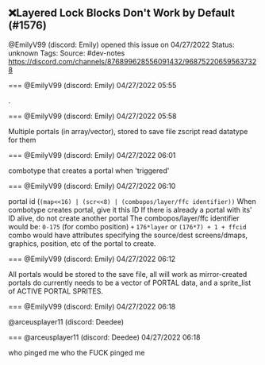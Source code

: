 ## ❌Layered Lock Blocks Don't Work by Default (#1576)
@EmilyV99 (discord: Emily) opened this issue on 04/27/2022
Status: unknown
Tags: 
Source: #dev-notes https://discord.com/channels/876899628556091432/968752206595637328


=== @EmilyV99 (discord: Emily) 04/27/2022 05:55

.

=== @EmilyV99 (discord: Emily) 04/27/2022 05:58

Multiple portals (in array/vector), stored to save file
zscript read datatype for them

=== @EmilyV99 (discord: Emily) 04/27/2022 06:01

combotype that creates a portal when 'triggered'

=== @EmilyV99 (discord: Emily) 04/27/2022 06:10

portal id (`(map<<16) | (scr<<8) | (combopos/layer/ffc identifier))`
When combotype creates portal, give it this ID
If there is already a portal with its' ID alive, do not create another portal
The combopos/layer/ffc identifier would be:
`0-175` (for combo position) `+` `176*layer`
or `(176*7) + 1 + ffcid`
combo would have attributes specifying the source/dest screens/dmaps, graphics, position, etc of the portal to create.

=== @EmilyV99 (discord: Emily) 04/27/2022 06:12

All portals would be stored to the save file, all will work as mirror-created portals do currently
needs to be a vector of PORTAL data, and a sprite_list of ACTIVE PORTAL SPRITES.

=== @EmilyV99 (discord: Emily) 04/27/2022 06:18

@arceusplayer11 (discord: Deedee)

=== @arceusplayer11 (discord: Deedee) 04/27/2022 06:18

who pinged me
who the FUCK pinged me
